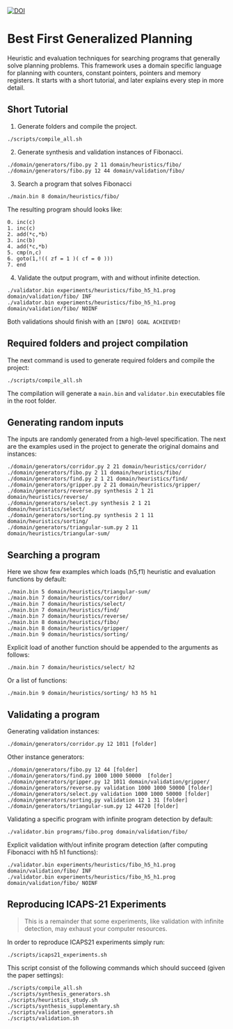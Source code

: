 [![DOI](https://zenodo.org/badge/DOI/10.5281/zenodo.4600833.svg)](https://doi.org/10.5281/zenodo.4600833)

# Best First Generalized Planning
Heuristic and evaluation techniques for searching programs that generally solve planning problems.
This framework uses a domain specific language for planning with counters, constant pointers, pointers and memory registers.
It starts with a short tutorial, and later explains every step in more detail.

## Short Tutorial

1. Generate folders and compile the project.
```shell
./scripts/compile_all.sh
```
2. Generate synthesis and validation instances of Fibonacci.
```shell
./domain/generators/fibo.py 2 11 domain/heuristics/fibo/
./domain/generators/fibo.py 12 44 domain/validation/fibo/
```
3. Search a program that solves Fibonacci
```shell
./main.bin 8 domain/heuristics/fibo/
```
The resulting program should looks like:
```shell
0. inc(c)
1. inc(c)
2. add(*c,*b)
3. inc(b)
4. add(*c,*b)
5. cmp(n,c)
6. goto(1,!(( zf = 1 )( cf = 0 )))
7. end
```
4. Validate the output program, with and without infinite detection.
```shell
./validator.bin experiments/heuristics/fibo_h5_h1.prog domain/validation/fibo/ INF
./validator.bin experiments/heuristics/fibo_h5_h1.prog domain/validation/fibo/ NOINF
```
Both validations should finish with an `[INFO] GOAL ACHIEVED!`

## Required folders and project compilation
The next command is used to generate required folders and compile the project:

```shell
./scripts/compile_all.sh
```
The compilation will generate a ```main.bin``` and ```validator.bin``` executables file in the root folder.

## Generating random inputs

The inputs are randomly generated from a high-level specification.
The next are the examples used in the project to generate the original domains and instances:

```shell
./domain/generators/corridor.py 2 21 domain/heuristics/corridor/
./domain/generators/fibo.py 2 11 domain/heuristics/fibo/
./domain/generators/find.py 2 1 21 domain/heuristics/find/
./domain/generators/gripper.py 2 21 domain/heuristics/gripper/
./domain/generators/reverse.py synthesis 2 1 21 domain/heuristics/reverse/
./domain/generators/select.py synthesis 2 1 21 domain/heuristics/select/
./domain/generators/sorting.py synthesis 2 1 11 domain/heuristics/sorting/
./domain/generators/triangular-sum.py 2 11 domain/heuristics/triangular-sum/
```

## Searching a program
Here we show few examples which loads (h5,f1) heuristic and evaluation functions by default:

```shell
./main.bin 5 domain/heuristics/triangular-sum/
./main.bin 7 domain/heuristics/corridor/
./main.bin 7 domain/heuristics/select/
./main.bin 7 domain/heuristics/find/
./main.bin 7 domain/heuristics/reverse/
./main.bin 8 domain/heuristics/fibo/
./main.bin 8 domain/heuristics/gripper/
./main.bin 9 domain/heuristics/sorting/
```

Explicit load of another function should be appended to the arguments as follows:
```shell
./main.bin 7 domain/heuristics/select/ h2
```

Or a list of functions:
```shell
./main.bin 9 domain/heuristics/sorting/ h3 h5 h1
```

## Validating a program

Generating validation instances:
```shell
./domain/generators/corridor.py 12 1011 [folder]
```

Other instance generators:
```shell
./domain/generators/fibo.py 12 44 [folder]
./domain/generators/find.py 1000 1000 50000  [folder]
./domain/generators/gripper.py 12 1011 domain/validation/gripper/
./domain/generators/reverse.py validation 1000 1000 50000 [folder]
./domain/generators/select.py validation 1000 1000 50000 [folder]
./domain/generators/sorting.py validation 12 1 31 [folder]
./domain/generators/triangular-sum.py 12 44720 [folder]
```


Validating a specific program with infinite program detection by default:
```shell
./validator.bin programs/fibo.prog domain/validation/fibo/
```

Explicit validation with/out infinite program detection (after computing Fibonacci with h5 h1 functions):
```shell
./validator.bin experiments/heuristics/fibo_h5_h1.prog domain/validation/fibo/ INF
./validator.bin experiments/heuristics/fibo_h5_h1.prog domain/validation/fibo/ NOINF
```

## Reproducing ICAPS-21 Experiments

> This is a remainder that some experiments, like validation with infinite detection, may exhaust your computer resources.

In order to reproduce ICAPS21 experiments simply run:
```shell
./scripts/icaps21_experiments.sh
```

This script consist of the following commands which should succeed (given the paper settings):
```shell
./scripts/compile_all.sh
./scripts/synthesis_generators.sh
./scripts/heuristics_study.sh
./scripts/synthesis_supplementary.sh
./scripts/validation_generators.sh
./scripts/validation.sh
```
